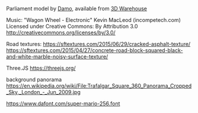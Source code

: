 

Parliament model by [Damo](https://3dwarehouse.sketchup.com/user/0319491755264223266044156/Damo?nav=models), available from [3D Warehouse](https://3dwarehouse.sketchup.com/model/ee4e100e950bc57df8b758b99bd30e5b/Houses-of-Parliament)

Music: "Wagon Wheel - Electronic"
Kevin MacLeod (incompetech.com)
Licensed under Creative Commons: By Attribution 3.0
http://creativecommons.org/licenses/by/3.0/

Road textures:
https://sftextures.com/2015/06/29/cracked-asphalt-texture/
https://sftextures.com/2015/04/27/concrete-road-block-squared-black-and-white-marble-noisy-surface-texture/

Three.JS https://threejs.org/

background panorama
https://en.wikipedia.org/wiki/File:Trafalgar_Square_360_Panorama_Cropped_Sky,_London_-_Jun_2009.jpg

https://www.dafont.com/super-mario-256.font
